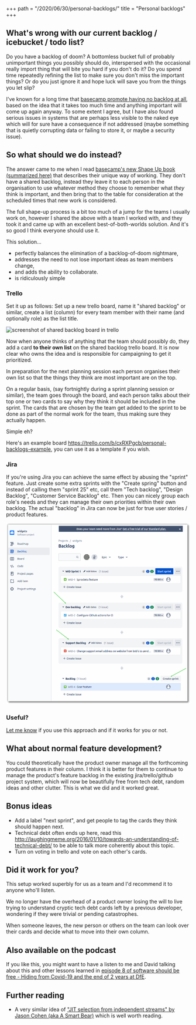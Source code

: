 +++
path = "/2020/06/30/personal-backlogs/"
title = "Personal backlogs"
+++

## What's wrong with our current backlog / icebucket / todo list?

Do you have a backlog of doom? A bottomless bucket full of probably unimportant things you possibly should do, interspersed with the occasional really import thing that will bite you hard if you don't do it? Do you spend time repeatedly refining the list to make sure you don't miss the important things? Or do you just ignore it and hope luck will save you from the things you let slip?

I've known for a long time that [basecamp promote having no backlog at all](https://basecamp.com/shapeup/2.1-chapter-07#no-backlogs), based on the idea that it takes too much time and anything important will come up again anyway. To some extent I agree, but I have also found serious issues in systems that are perhaps less visible to the naked eye which will for sure have a consequence if not addressed (maybe something that is quietly corrupting data or failing to store it, or maybe a security issue).

## So what should we do instead?

The answer came to me when I read [basecamp's new Shape Up book (summarized here)](/2019/11/26/time-to-shape-up-your-scrum-process-the-new-thing-from-basecamp/) that describes their unique way of working. They don't have a shared backlog, instead they leave it to each person in the organisation to use whatever method they choose to remember what *they* think is important, and then bring that to the table for consideration at the scheduled times that new work is considered.

The full shape-up process is a bit too much of a jump for the teams I usually work on, however I shared the above with a team I worked with, and they took it and came up with an excellent best-of-both-worlds solution. And it's so good I think everyone should use it.

This solution...

* perfectly balances the elimination of a backlog-of-doom nightmare,
* addresses the need to not lose important ideas as team members change,
* and adds the ability to collaborate.
* is ridiculously simple

### Trello

Set it up as follows: Set up a new trello board, name it "shared backlog" or similar, create a list (column) for every team member with their name (and optionally role) as the list title.

![screenshot of shared backlog board in trello](/assets/shared-backlog.png)

Now when anyone thinks of anything that the team should possibly do, they add a card **to their own list** on the shared backlog trello board. It is now clear who owns the idea and is responsible for campaigning to get it prioritized.

In preparation for the next planning session each person organises their own list so that the things they think are most important are on the top.

On a regular basis, (say fortnightly during a sprint planning session or similar), the team goes through the board, and each person talks about their top one or two cards to say why they think it should be included in the sprint. The cards that are chosen by the team get added to the sprint to be done as part of the normal work for the team, thus making sure they actually happen.

Simple eh?

Here's an example board <https://trello.com/b/cxRXPgcb/personal-backlogs-example>, you can use it as a template if you wish.

### Jira

If you're using Jira you can achieve the same effect by abusing the "sprint" feature. Just create some extra sprints with the "Create spring" button and instead of calling them "sprint 25" etc, call them "Tech backlog", "Design Backlog", "Customer Service Backlog" etc. Then you can nicely group each role's needs and they can manage their own priorities within their own backlog. The actual "backlog" in Jira can now be just for true user stories / product features.

![screenshot of using sprints as personal backlogs in Jira](/assets/jira-personal-backlogs.png)

### Useful?

[Let me know](/contact) if you use this approach and if it works for you or not.

## What about normal feature development?

You could theoretically have the product owner manage all the forthcoming product features in their column. I think it is better for them to continue to manage the product's feature backlog in the existing jira/trello/github project system, which will now be beautifully free from tech debt, random ideas and other clutter. This is what we did and it worked great.

## Bonus ideas

* Add a label "next sprint", and get people to tag the cards they think should happen next.
* Technical debt often ends up here, read this <http://laughingmeme.org/2016/01/10/towards-an-understanding-of-technical-debt/> to be able to talk more coherently about this topic.
* Turn on voting in trello and vote on each other's cards.

## Did it work for you?

This setup worked superbly for us as a team and I'd recommend it to anyone who'll listen.

We no longer have the overhead of a product owner losing the will to live trying to understand cryptic tech debt cards left by a previous developer, wondering if they were trivial or pending catastrophes.

When someone leaves, the new person or others on the team can look over their cards and decide what to move into their own column.

## Also available on the podcast

If you like this, you might want to have a listen to me and David talking about this and other lessons learned in [episode 8 of software should be free - Hiding from Covid-19 and the end of 2 years at DfE](https://pod.timwise.co.uk/8).

## Further reading

- A very similar idea of ["JIT selection from independent streams" by Jason Cohen (aka A Smart Bear)](https://longform.asmartbear.com/jit-backlogs/) which is well worth reading.

